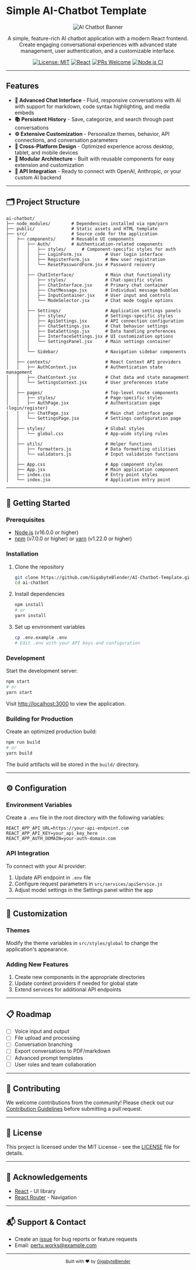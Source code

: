 # Simple AI-Chatbot Template

<div align="center">

![AI Chatbot Banner](https://placehold.co/800x400/1a1a2e/FFFFFF?text=AI+Chatbot)

A simple, feature-rich AI chatbot application with a modern React frontend. Create engaging conversational experiences with advanced state management, user authentication, and a customizable interface.

[![License: MIT](https://img.shields.io/badge/copyright-License-blue)](LICENSE)
[![React](https://img.shields.io/badge/React-18.x-61DAFB?logo=react)](https://reactjs.org/)
[![PRs Welcome](https://img.shields.io/badge/PRs-welcome-brightgreen.svg)](CONTRIBUTING.md)
[![Node.js CI](https://img.shields.io/badge/build-passing-brightgreen)]()

</div>

---

## Features

- **💬 Advanced Chat Interface** - Fluid, responsive conversations with AI with support for markdown, code syntax highlighting, and media embeds
- **📚 Persistent History** - Save, categorize, and search through past conversations
- **⚙️ Extensive Customization** - Personalize themes, behavior, API connections, and conversation parameters
- **📱 Cross-Platform Design** - Optimized experience across desktop, tablet, and mobile devices
- **🧩 Modular Architecture** - Built with reusable components for easy extension and customization
- **🔌 API Integration** - Ready to connect with OpenAI, Anthropic, or your custom AI backend

---

## 🗂️ Project Structure

```
ai-chatbot/
├── node_modules/        # Dependencies installed via npm/yarn
├── public/              # Static assets and HTML template
├── src/                 # Source code for the application
│   ├── components/      # Reusable UI components
│   │   ├── Auth/        # Authentication-related components
│   │   │   ├── styles/      # Component-specific styles for auth
│   │   │   ├── LoginForm.jsx         # User login interface
│   │   │   ├── RegisterForm.jsx      # New user registration 
│   │   │   └── ResetPasswordForm.jsx # Password recovery
│   │   │
│   │   ├── ChatInterface/            # Main chat functionality
│   │   │   ├── styles/               # Chat-specific styles
│   │   │   ├── ChatInterface.jsx     # Primary chat container
│   │   │   ├── ChatMessage.jsx       # Individual message bubbles
│   │   │   ├── InputContainer.jsx    # User input and controls
│   │   │   └── ModeSelector.jsx      # Chat mode toggle options
│   │   │
│   │   ├── Settings/                 # Application settings panels
│   │   │   ├── styles/               # Settings-specific styles
│   │   │   ├── ApiSettings.jsx       # API connection configuration
│   │   │   ├── ChatSettings.jsx      # Chat behavior settings
│   │   │   ├── DataSettings.jsx      # Data handling preferences
│   │   │   ├── InterfaceSettings.jsx # UI customization options
│   │   │   └── SettingsPanel.jsx     # Main settings container
│   │   │
│   │   └── Sidebar/                  # Navigation sidebar components
│   │
│   ├── contexts/                     # React Context API providers
│   │   ├── AuthContext.jsx           # Authentication state management
│   │   ├── ChatContext.jsx           # Chat data and state management
│   │   └── SettingsContext.jsx       # User preferences state
│   │
│   ├── pages/                        # Top-level route components
│   │   ├── styles/                   # Page-specific styles
│   │   ├── AuthPage.jsx              # Authentication page (login/register)
│   │   ├── ChatPage.jsx              # Main chat interface page
│   │   └── SettingsPage.jsx          # Settings configuration page
│   │
│   ├── styles/                       # Global styles
│   │   └── global.css                # App-wide styling rules
│   │
│   ├── utils/                        # Helper functions
│   │   ├── formatters.js             # Data formatting utilities
│   │   └── validators.js             # Input validation functions
│   │
│   ├── App.css                       # App component styles
│   ├── App.jsx                       # Main application component
│   ├── index.css                     # Entry point styles
│   └── index.jsx                     # Application entry point
```

---

## 🚀 Getting Started

### Prerequisites

- [Node.js](https://nodejs.org/) (v16.0.0 or higher)
- [npm](https://www.npmjs.com/) (v7.0.0 or higher) or [yarn](https://yarnpkg.com/) (v1.22.0 or higher)

### Installation

1. Clone the repository
   ```bash
   git clone https://github.com/GigabyteBlender/AI-Chatbot-Template.git
   cd ai-chatbot
   ```

2. Install dependencies
   ```bash
   npm install
   # or
   yarn install
   ```

3. Set up environment variables
   ```bash
   cp .env.example .env
   # Edit .env with your API keys and configuration
   ```

### Development

Start the development server:
```bash
npm start
# or
yarn start
```

Visit [http://localhost:3000](http://localhost:3000) to view the application.

### Building for Production

Create an optimized production build:
```bash
npm run build
# or
yarn build
```

The build artifacts will be stored in the `build/` directory.

---

## ⚙️ Configuration

### Environment Variables

Create a `.env` file in the root directory with the following variables:

```
REACT_APP_API_URL=https://your-api-endpoint.com
REACT_APP_API_KEY=your_api_key_here
REACT_APP_AUTH_DOMAIN=your-auth-domain.com
```

### API Integration

To connect with your AI provider:

1. Update API endpoint in `.env` file
2. Configure request parameters in `src/services/apiService.js`
3. Adjust model settings in the Settings panel within the app

---

## 🎨 Customization

### Themes

Modify the theme variables in `src/styles/global` to change the application's appearance.

### Adding New Features

1. Create new components in the appropriate directories
2. Update context providers if needed for global state
3. Extend services for additional API endpoints

---

## 📋 Roadmap

- [ ] Voice input and output
- [ ] File upload and processing
- [ ] Conversation branching
- [ ] Export conversations to PDF/markdown
- [ ] Advanced prompt templates
- [ ] User roles and team collaboration

---

## 🤝 Contributing

We welcome contributions from the community! Please check out our [Contribution Guidelines](CONTRIBUTING.md) before submitting a pull request.

---

## 📄 License

This project is licensed under the MIT License - see the [LICENSE](LICENSE) file for details.

---

## 🙏 Acknowledgements

- [React](https://reactjs.org/) - UI library
- [React Router](https://reactrouter.com/) - Navigation

---

## 📬 Support & Contact

- Create an [issue](https://github.com/GigabyteBlender/AI-Chatbot-Template/issues) for bug reports or feature requests
- Email: [pertu.works@example.com](mailto:pertu.works@gmail.com)

---

<div align="center">
  <sub>Built with ❤️ by <a href="https://github.com/GigabyteBlender">GigabyteBlender</a></sub>
</div>